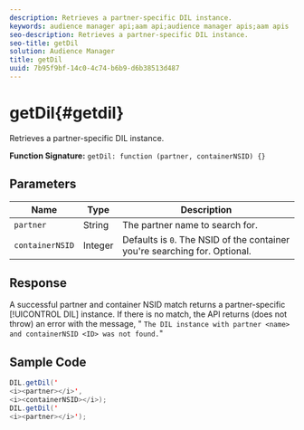 ```yaml
---
description: Retrieves a partner-specific DIL instance.
keywords: audience manager api;aam api;audience manager apis;aam apis
seo-description: Retrieves a partner-specific DIL instance.
seo-title: getDil
solution: Audience Manager
title: getDil
uuid: 7b95f9bf-14c0-4c74-b6b9-d6b38513d487
---
```


# getDil{#getdil}

Retrieves a partner-specific DIL instance.

 **Function Signature:** `getDil: function (partner, containerNSID) {}`

<!-- r_dil_get_dil.xml -->

## Parameters

|  Name  | Type  | Description  |
|---|---|---|
|  `partner`  | String  | The partner name to search for.  |
|  `containerNSID`  | Integer  | Defaults is `0`. The NSID of the container you're searching for. Optional.  |

## Response

A successful partner and container NSID match returns a partner-specific [!UICONTROL DIL] instance. If there is no match, the API returns (does not throw) an error with the message, " `The DIL instance with partner <name> and containerNSID <ID> was not found.`"

## Sample Code

```java
DIL.getDil(' 
<i><partner></i>',  
<i><containerNSID></i>); 
DIL.getDil(' 
<i><partner></i>');
```

